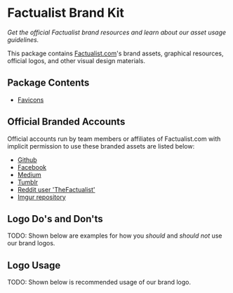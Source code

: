 # Factualist Brand Kit

*Get the official Factualist brand resources and learn about our asset usage guidelines.*

This package contains [Factualist.com](https://www.factualist.com)'s brand assets, graphical resources, official logos, and other visual design materials.

## Package Contents

- [Favicons](./favicons/README.md)

## Official Branded Accounts

Official accounts run by team members or affiliates of Factualist.com with implicit permission 
to use these branded assets are listed below:

- [Github](https://github.com/TheFactualist)
- [Facebook](https://www.facebook.com/TheFactualist)
- [Medium](https://medium.com/@factualist.com)
- [Tumblr](https://thefactualist.tumblr.com)
- [Reddit user 'TheFactualist'](https://www.reddit.com/user/TheFactualist)
- [Imgur repository](https://imgur.com/user/Factualist/)

## Logo Do's and Don'ts

TODO: Shown below are examples for how you _should_ and _should not_ use our brand logos.

## Logo Usage

TODO: Shown below is recommended usage of our brand logo.

